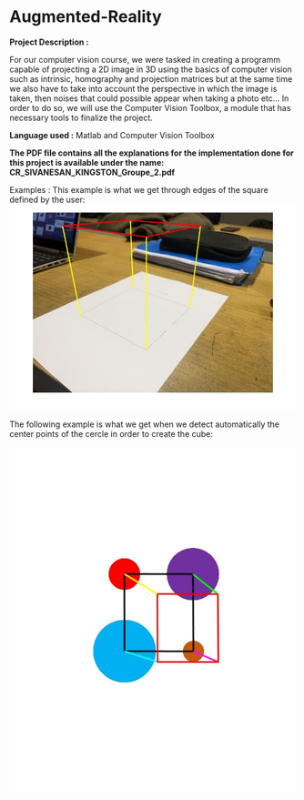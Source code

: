 # Augmented-Reality

**Project Description :**  

For our computer vision course, we were tasked in creating a programm capable of projecting a 2D image in 3D using the basics of computer vision such as intrinsic, homography and projection matrices but at the same time we also have to take into account the perspective in which the image is taken, then noises that could possible appear when taking a photo etc... In order to do so, we will use the Computer Vision Toolbox, a module that has necessary tools to finalize the project.  

**Language used :** Matlab and Computer Vision Toolbox  

**The PDF file contains all the explanations for the implementation done for this project is available under the name: CR_SIVANESAN_KINGSTON_Groupe_2.pdf**

Examples : This example is what we get through edges of the square defined by the user:  
![alt text](https://github.com/SShivamshan/Augmented-Reality/blob/main/Cube.jpg?raw=true)  

The following example is what we get when we detect automatically the center points of the cercle in order to create the cube:   

![alt text](https://github.com/SShivamshan/Augmented-Reality/blob/main/Plot/Cube1.jpg?raw=true)
